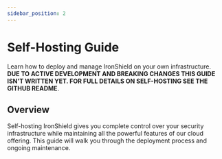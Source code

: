 ```yaml
---
sidebar_position: 2
---
```


# Self-Hosting Guide

Learn how to deploy and manage IronShield on your own infrastructure. **DUE TO ACTIVE DEVELOPMENT AND BREAKING CHANGES THIS GUIDE ISN'T WRITTEN YET. FOR FULL DETAILS ON SELF-HOSTING SEE THE GITHUB README**.

## Overview

Self-hosting IronShield gives you complete control over your security infrastructure while maintaining all the powerful features of our cloud offering. This guide will walk you through the deployment process and ongoing maintenance.

